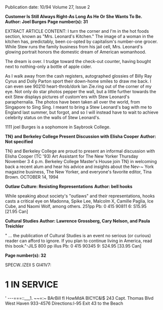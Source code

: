 Publication date: 10/94
Volume 27, Issue 2

**Customer Is Still Always Right-As Long As He Or She Wants To Be.**
**Author: Joel Burges**
**Page number(s): 31**

EXTRACT ARTICLE CONTENT:
I turn the corner and I'm in the hot foods section, known as "Mrs. Leonard's Kitchen." The image of a woman in the kitchen has, predictably, been co-opted by capitalism's number-one grocer. While Stew runs the family business from his jail cell, Mrs. Leonard's glowing portrait honors the domestic dream of American womanhood. 

The dream is over. I trudge toward the check-out counter, having bought next to nothing-only a bottle of apple cider. 

As I walk away from the cash registers, autographed glossies of Billy Ray Cyrus and Dolly Parton sport their down-home smiles to draw me back. I can even see 90210 heart-throb/dork Ian Zie.ring out of the corner of my eye. Not only do star photos pepper the wall, but a little further towards the exit Stew displays pictures of custom'ers with Stew Leonard's paraphernalia. The photos have been taken all over the world, from Singapore to Sing Sing. I meant to bring a Stew Leonard's bag with me to England last summer, but forgot, and so I will instead have to wait to achieve celebrity status on the walls of Stew Leonard's. 

1111 
joel Burges is a sophomore in Saybrook College.


**TN} and Berkeley College Present Discussion with Elisha Cooper**
**Author: Not specified**

TN} and Berkeley College 
are proud to present an 
informal discussion with 
Elisha Cooper (TC '93) 
Art Assistant for 
The New Yorker 
Thursday November 3 
4 p.m. 
Berkeley College Master's House 
join TN} in welcoming back a recent 
alum and hear his advice and insights 
about the Nev-~ York magazine business, 
The New Yorker, and everyone's 
favorite editor, Tina Brown. 
OCTOBER 14, 1994


**Outlaw Culture: Resisting Representations**
**Author: bell hooks**

While speaking about society's "outlaws" 
and their representations, hooks casts a 
critical eye on Madonna, Spike Lee, 
Malcolm X, Camille Paglia, Ice Cube, 
and Naomi Wolf, among others. 
251pp 
Pb: 0 415 90811 6: S15.95 [21.95 Can]


**Cultural Studies**
**Author: Lawrence Grossberg, Cary Nelson, and Paula Treichler**

" ... the publication of Cultural Studies is 
an event no serious (or curious) reader 
can afford to ignore. If you plan to 
continue living in America, read this 
book."-JILS 
800 pp illus 
Pb: 0 415 90345 9: S24.95 [33.95 Can]



**Page number(s): 32**

SPECW..IZEll S GI41V7: 
# 1 IN SERVICE 
' 
---===::\___1. 
~~=:~ BArBill fl 
HowMdA 
BICYC&I$ 
243 Capt. Thomas Blvd West Haven 
933-4576 
Directions:l-95 Exit 43 
to the Beach